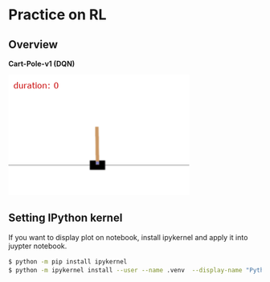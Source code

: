 # Practice on RL

## Overview

**Cart-Pole-v1 (DQN)**

![gif](https://raw.githubusercontent.com/joonas-yoon/practice-on-rl/d0c0f96e14bdcf15dc5182efa397d5cdff03a9ff/dqn_v1%2B/screenshots/cartpolev1_770.gif)

## Setting IPython kernel

If you want to display plot on notebook, install ipykernel and apply it into juypter notebook.

```bash
$ python -m pip install ipykernel
$ python -m ipykernel install --user --name .venv  --display-name "Python (.venv)"
```
